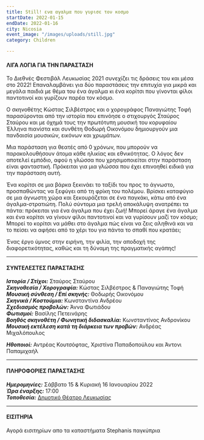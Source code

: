 ```yaml
---
title: Still! ενα αγαλμα που γυρισε τον κοσμο
startDate: 2022-01-15
endDate: 2022-01-16
city: Nicosia
event_image: "/images/uploads/still.jpg"
category: Children

---
```

#### ΛΙΓΑ ΛΟΓΙΑ ΓΙΑ ΤΗΝ ΠΑΡΑΣΤΑΣΗ

Το Διεθνές Φεστιβάλ Λευκωσίας 2021 συνεχίζει τις δράσεις του και μέσα στο 2022! Επαναλαμβάνει για δύο παραστάσεις την επιτυχία για μικρά και μεγάλα παιδιά με θέμα του ένα άγαλμα κι ένα κορίτσι που γίνονται φίλοι παντοτινοί και γυρίζουν παρέα τον κόσμο.

Ο σκηνοθέτης Κώστας Σιλβέστρος και ο χορογράφος Παναγιώτης Τοφή παρασύρονται από την ιστορία που επινόησε ο στιχουργός Σταύρος Σταύρου και με όχημά τους την πρωτότυπη μουσική του κορυφαίου Έλληνα πιανίστα και συνθέτη Θοδωρή Οικονόμου δημιουργούν μια πανδαισία μουσικών, εικόνων και χρωμάτων.

Μια παράσταση για θεατές από 0 χρόνων, που μπορούν να παρακολουθήσουν άτομα κάθε ηλικίας και εθνικότητας. Ο λόγος δεν αποτελεί εμπόδιο, αφού η γλώσσα που χρησιμοποιείται στην παράσταση είναι φανταστική. Πρόκειται για μια γλώσσα που έχει επινοηθεί ειδικά για την παράσταση αυτή.

Ένα κορίτσι σε μια βάρκα ξεκινάει το ταξίδι του προς το άγνωστο, προσπαθώντας να ξεφύγει από τη φρίκη του πολέμου. Βρίσκει καταφύγιο σε μια άγνωστη χώρα και ξεκουράζεται σε ένα παγκάκι, κάτω από ένα άγαλμα-στρατιώτη. Πολύ σύντομα μια τρελή αποκάλυψη ανατρέπει τα πάντα: πρόκειται για ένα άγαλμα που έχει ζωή! Μπορεί άραγε ένα άγαλμα και ένα κορίτσι να γίνουν φίλοι παντοτινοί και να γυρίσουν μαζί τον κόσμο; Μπορεί το κορίτσι να μάθει στο άγαλμα πώς είναι να ζεις αληθινά και να το πείσει να αφήσει από το χέρι του για πάντα το σπαθί που κρατάει;

Ένας έργο ύμνος στην ειρήνη, την φιλία, την αποδοχή της διαφορετικότητας, καθώς και τη δύναμη της πραγματικής αγάπης!

***

#### ΣΥΝΤΕΛΕΣΤΕΣ ΠΑΡΑΣΤΑΣΗΣ

**_Ιστορία / Στίχοι:_** Σταύρος Σταύρου  
**_Σκηνοθεσία / Χορογραφία:_** Κώστας Σιλβέστρος & Παναγιώτης Τοφή  
**_Μουσική σύνθεση / Επί σκηνής:_** Θοδωρής Οικονόμου  
**_Σκηνικά / Κοστούμια:_** Κωνσταντίνα Ανδρέου  
**_Σχεδιασμός προβολών:_** Άννα Φωτιάδου  
**_Φωτισμοί:_** Βασίλης Πετεινάρης  
**_Βοηθός σκηνοθέτη / Φωνητική διδασκαλία:_** Κωνσταντίνος Ανδρονίκου  
**_Μουσική εκτέλεση κατά τη διάρκεια των προβών:_** Ανδρέας Μιχαλόπουλος

**_Ηθοποιοί:_** Αντρέας Κουτσόφτας, Χριστίνα Παπαδοπούλου και Άντονι Παπαμιχαήλ

***

#### ΠΛΗΡΟΦΟΡΙΕΣ ΠΑΡΑΣΤΑΣΗΣ

**_Ημερομηνίες:_** Σάββατο 15 & Κυριακή 16 Ιανουαρίου 2022  
**_Ώρα έναρξης:_** 17:00  
**_Τοποθεσία:_** [Δημοτικό Θέατρο Λευκωσίας](https://www.google.com/maps/place/%CE%94%CE%B7%CE%BC%CE%BF%CF%84%CE%B9%CE%BA%CF%8C+%CE%98%CE%AD%CE%B1%CF%84%CF%81%CE%BF+%CE%9B%CE%B5%CF%85%CE%BA%CF%89%CF%83%CE%AF%CE%B1%CF%82+(Nicosia+Municipal+Theatre)/@35.1726385,33.3531332,17z/data=!3m1!4b1!4m5!3m4!1s0x14de17519633b289:0xf4e085228ec10fda!8m2!3d35.1726385!4d33.3553219 "https://www.google.com/maps/place/%CE%94%CE%B7%CE%BC%CE%BF%CF%84%CE%B9%CE%BA%CF%8C+%CE%98%CE%AD%CE%B1%CF%84%CF%81%CE%BF+%CE%9B%CE%B5%CF%85%CE%BA%CF%89%CF%83%CE%AF%CE%B1%CF%82+(Nicosia+Municipal+Theatre)/@35.1726385,33.3531332,17z/data=!3m1!4b1!4m5!3m4!1s0x14de17519633b289:0xf4e085228ec10fda!8m2!3d35.1726385!4d33.3553219")

***

#### ΕΙΣΙΤΗΡΙΑ

Αγορά εισιτηρίων απο τα καταστήματα Stephanis παγκύπρια